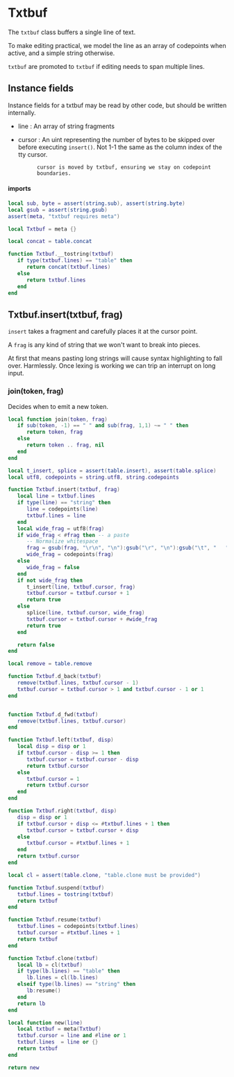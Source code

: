 # Txtbuf


The ``txtbuf`` class buffers a single line of text.


To make editing practical, we model the line as an array of codepoints when
active, and a simple string otherwise.


``txtbuf`` are promoted to ``txtbuf`` if editing needs to span multiple lines.


## Instance fields


Instance fields for a txtbuf may be read by other code, but should be written
internally.


- line   :  An array of string fragments


- cursor :  An uint representing the number of bytes to be skipped over
            before executing ``insert()``.  Not 1-1 the same as the column
            index of the tty cursor.


            cursor is moved by txtbuf, ensuring we stay on codepoint
            boundaries.


#### imports

```lua
local sub, byte = assert(string.sub), assert(string.byte)
local gsub = assert(string.gsub)
assert(meta, "txtbuf requires meta")
```
```lua
local Txtbuf = meta {}
```
```lua
local concat = table.concat

function Txtbuf.__tostring(txtbuf)
   if type(txtbuf.lines) == "table" then
      return concat(txtbuf.lines)
   else
      return txtbuf.lines
   end
end
```
## Txtbuf.insert(txtbuf, frag)

``insert`` takes a fragment and carefully places it at the cursor point.


A ``frag`` is any kind of string that we won't want to break into pieces.


At first that means pasting long strings will cause syntax highlighting to
fall over. Harmlessly.  Once lexing is working we can trip an interrupt on
long input.


### join(token, frag)

Decides when to emit a new token.

```lua
local function join(token, frag)
   if sub(token, -1) == " " and sub(frag, 1,1) ~= " " then
      return token, frag
   else
      return token .. frag, nil
   end
end

local t_insert, splice = assert(table.insert), assert(table.splice)
local utf8, codepoints = string.utf8, string.codepoints

function Txtbuf.insert(txtbuf, frag)
   local line = txtbuf.lines
   if type(line) == "string" then
      line = codepoints(line)
      txtbuf.lines = line
   end
   local wide_frag = utf8(frag)
   if wide_frag < #frag then -- a paste
      -- Normalize whitespace
      frag = gsub(frag, "\r\n", "\n"):gsub("\r", "\n"):gsub("\t", "   ")
      wide_frag = codepoints(frag)
   else
      wide_frag = false
   end
   if not wide_frag then
      t_insert(line, txtbuf.cursor, frag)
      txtbuf.cursor = txtbuf.cursor + 1
      return true
   else
      splice(line, txtbuf.cursor, wide_frag)
      txtbuf.cursor = txtbuf.cursor + #wide_frag
      return true
   end

   return false
end

local remove = table.remove

function Txtbuf.d_back(txtbuf)
   remove(txtbuf.lines, txtbuf.cursor - 1)
   txtbuf.cursor = txtbuf.cursor > 1 and txtbuf.cursor - 1 or 1
end


function Txtbuf.d_fwd(txtbuf)
   remove(txtbuf.lines, txtbuf.cursor)
end

function Txtbuf.left(txtbuf, disp)
   local disp = disp or 1
   if txtbuf.cursor - disp >= 1 then
      txtbuf.cursor = txtbuf.cursor - disp
      return txtbuf.cursor
   else
      txtbuf.cursor = 1
      return txtbuf.cursor
   end
end

function Txtbuf.right(txtbuf, disp)
   disp = disp or 1
   if txtbuf.cursor + disp <= #txtbuf.lines + 1 then
      txtbuf.cursor = txtbuf.cursor + disp
   else
      txtbuf.cursor = #txtbuf.lines + 1
   end
   return txtbuf.cursor
end
```
```lua
local cl = assert(table.clone, "table.clone must be provided")

function Txtbuf.suspend(txtbuf)
   txtbuf.lines = tostring(txtbuf)
   return txtbuf
end

function Txtbuf.resume(txtbuf)
   txtbuf.lines = codepoints(txtbuf.lines)
   txtbuf.cursor = #txtbuf.lines + 1
   return txtbuf
end
```
```lua
function Txtbuf.clone(txtbuf)
   local lb = cl(txtbuf)
   if type(lb.lines) == "table" then
      lb.lines = cl(lb.lines)
   elseif type(lb.lines) == "string" then
      lb:resume()
   end
   return lb
end
```
```lua
local function new(line)
   local txtbuf = meta(Txtbuf)
   txtbuf.cursor = line and #line or 1
   txtbuf.lines  = line or {}
   return txtbuf
end
```
```lua
return new
```
